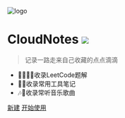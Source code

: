 <!-- Logo标识 -->
![logo](../favicon.ico ':size=100x100')

<!-- 以下封面描述 -->
# CloudNotes ![ ](https://img.shields.io/github/package-json/v/yequanrui/CloudNotes?label=%20)

> 记录一路走来自己收藏的点点滴滴

- 👨‍💻👩‍💻收录LeetCode题解
- 🧰📓收录常用工具笔记
- 🎶🎵收录常听音乐歌曲

<span id="busuanzi_container_site_pv" style='display:none'>
    👥 本站总访问量：<span id="busuanzi_value_site_pv"></span> 次
</span>
<span id="busuanzi_container_site_uv" style='display:none'>
    | 👣 本站总访客数：<span id="busuanzi_value_site_uv"></span> 人
</span>

<!-- 以下为链接，空格分隔 -->
[新建](https://github.com/yequanrui/CloudNotes/generate) [开始使用](zh-cn/_index)

<!-- 这个是封面背景图，不配置的话，是随机的颜色 -->
<!-- ![BG](img/bg.svg) -->

<!-- 固定封面背景色，不配置的话，背景是随机的颜色，背景色和背景图只能同时配置一个 -->
<!-- ![color](#f0f0f0) -->
